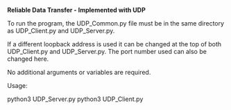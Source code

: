 
**Reliable Data Transfer - Implemented with UDP**



To run the program, the UDP_Common.py file must be in the same directory as UDP_Client.py and UDP_Server.py.

If a different loopback address is used it can be changed at the top of both UDP_Client.py and UDP_Server.py. The port number used can also be changed here. 

No additional arguments or variables are required.

Usage:

python3 UDP_Server.py
python3 UDP_Client.py
